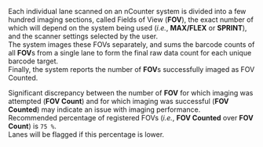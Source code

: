 Each individual lane scanned on an nCounter system is divided into a few hundred imaging sections, called Fields of View (**FOV**), the exact number of which will depend on the system being used (*i.e.*, **MAX/FLEX** or **SPRINT**), and the scanner settings selected by the user.  
The system images these FOVs separately, and sums the barcode counts of all **FOV**s from a single lane to form the final raw data count for each unique barcode target.  
Finally, the system reports the number of **FOV**s successfully imaged as FOV Counted.

Significant discrepancy between the number of **FOV** for which imaging was attempted (**FOV Count**) and for which imaging was successful (**FOV Counted**) may indicate an issue with imaging performance.  
Recommended percentage of registered FOVs (*i.e.*, **FOV Counted** over **FOV Count**) is `75 %`.  
Lanes will be flagged if this percentage is lower.
